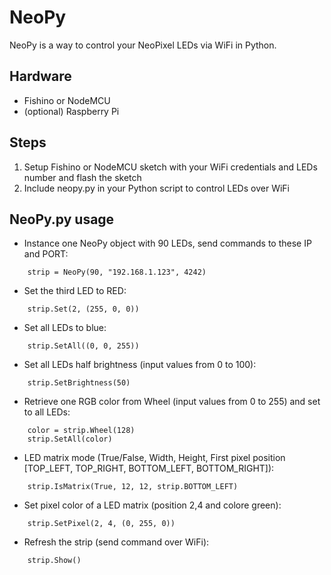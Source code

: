 # NeoPy
NeoPy is a way to control your NeoPixel LEDs via WiFi in Python.

## Hardware
- Fishino or NodeMCU
- (optional) Raspberry Pi

## Steps
1) Setup Fishino or NodeMCU sketch with your WiFi credentials and LEDs number and flash the sketch
2) Include neopy.py in your Python script to control LEDs over WiFi

## NeoPy.py usage
- Instance one NeoPy object with 90 LEDs, send commands to these IP and PORT:
```
    strip = NeoPy(90, "192.168.1.123", 4242)
```
- Set the third LED to RED:
```
    strip.Set(2, (255, 0, 0))
```
- Set all LEDs to blue:
```
    strip.SetAll((0, 0, 255))
```
- Set all LEDs half brightness (input values from 0 to 100):
```
    strip.SetBrightness(50)
```
- Retrieve one RGB color from Wheel (input values from 0 to 255) and set to all LEDs:
```
    color = strip.Wheel(128)
    strip.SetAll(color)
```
- LED matrix mode (True/False, Width, Height, First pixel position [TOP_LEFT, TOP_RIGHT, BOTTOM_LEFT, BOTTOM_RIGHT]):
```
    strip.IsMatrix(True, 12, 12, strip.BOTTOM_LEFT)
```
- Set pixel color of a LED matrix (position 2,4 and colore green):
```
    strip.SetPixel(2, 4, (0, 255, 0))
```
- Refresh the strip (send command over WiFi):
```
    strip.Show()
```
